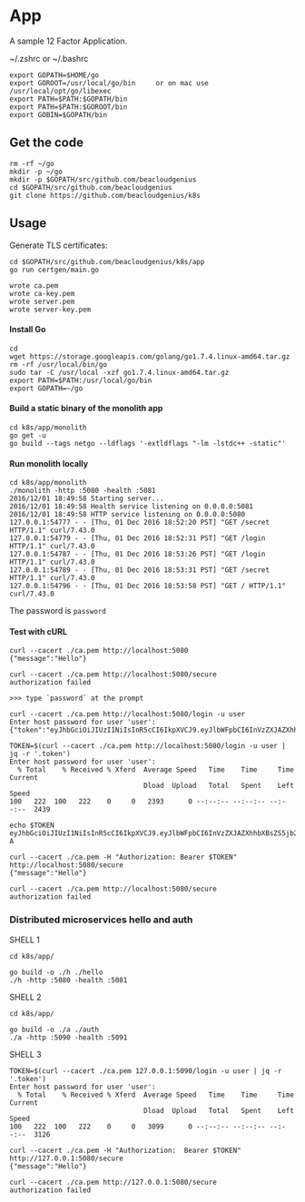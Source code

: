 # App

A sample 12 Factor Application.


~/.zshrc or ~/.bashrc

    export GOPATH=$HOME/go
    export GOROOT=/usr/local/go/bin     or on mac use /usr/local/opt/go/libexec
    export PATH=$PATH:$GOPATH/bin
    export PATH=$PATH:$GOROOT/bin
    export GOBIN=$GOPATH/bin


## Get the code

    rm -rf ~/go
    mkdir -p ~/go
    mkdir -p $GOPATH/src/github.com/beacloudgenius
    cd $GOPATH/src/github.com/beacloudgenius
    git clone https://github.com/beacloudgenius/k8s

## Usage

Generate TLS certificates:

```
cd $GOPATH/src/github.com/beacloudgenius/k8s/app
go run certgen/main.go
```
```
wrote ca.pem
wrote ca-key.pem
wrote server.pem
wrote server-key.pem
```

#### Install Go

    cd
    wget https://storage.googleapis.com/golang/go1.7.4.linux-amd64.tar.gz
    rm -rf /usr/local/bin/go
    sudo tar -C /usr/local -xzf go1.7.4.linux-amd64.tar.gz
    export PATH=$PATH:/usr/local/go/bin
    export GOPATH=~/go



#### Build a static binary of the monolith app

    cd k8s/app/monolith
    go get -u
    go build --tags netgo --ldflags '-extldflags "-lm -lstdc++ -static"'

#### Run monolith locally

    cd k8s/app/monolith
    ./monolith -http :5080 -health :5081
    2016/12/01 18:49:58 Starting server...
    2016/12/01 18:49:58 Health service listening on 0.0.0.0:5081
    2016/12/01 18:49:58 HTTP service listening on 0.0.0.0:5080
    127.0.0.1:54777 - - [Thu, 01 Dec 2016 18:52:20 PST] "GET /secret HTTP/1.1" curl/7.43.0
    127.0.0.1:54779 - - [Thu, 01 Dec 2016 18:52:31 PST] "GET /login HTTP/1.1" curl/7.43.0
    127.0.0.1:54787 - - [Thu, 01 Dec 2016 18:53:26 PST] "GET /login HTTP/1.1" curl/7.43.0
    127.0.0.1:54789 - - [Thu, 01 Dec 2016 18:53:31 PST] "GET /secret HTTP/1.1" curl/7.43.0
    127.0.0.1:54796 - - [Thu, 01 Dec 2016 18:53:58 PST] "GET / HTTP/1.1" curl/7.43.0

The password is `password`

#### Test with cURL

```
curl --cacert ./ca.pem http://localhost:5080                                        
{"message":"Hello"}

curl --cacert ./ca.pem http://localhost:5080/secure
authorization failed

>>> type `password` at the prompt

curl --cacert ./ca.pem http://localhost:5080/login -u user
Enter host password for user 'user':
{"token":"eyJhbGciOiJIUzI1NiIsInR5cCI6IkpXVCJ9.eyJlbWFpbCI6InVzZXJAZXhhbXBsZS5jb20iLCJleHAiOjE0ODA5MDg1MDAsImlhdCI6MTQ4MDY0OTMwMCwiaXNzIjoiYXV0aC5zZXJ2aWNlIiwic3ViIjoidXNlciJ9.S5Kap0pzhS9G4kOcEhwhTh1HuzKyBic1QbNsbLt188E"}

TOKEN=$(curl --cacert ./ca.pem http://localhost:5080/login -u user | jq -r '.token')
Enter host password for user 'user':
  % Total    % Received % Xferd  Average Speed   Time    Time     Time  Current
                                 Dload  Upload   Total   Spent    Left  Speed
100   222  100   222    0     0   2393      0 --:--:-- --:--:-- --:--:--  2439

echo $TOKEN
eyJhbGciOiJIUzI1NiIsInR5cCI6IkpXVCJ9.eyJlbWFpbCI6InVzZXJAZXhhbXBsZS5jb20iLCJleHAiOjE0ODA5MDg1MjUsImlhdCI6MTQ4MDY0OTMyNSwiaXNzIjoiYXV0aC5zZXJ2aWNlIiwic3ViIjoidXNlciJ9.JQIsbDRxxai1nxlYjGLfsW6V_Pe19kchJpE0PGP4Z-A

curl --cacert ./ca.pem -H "Authorization: Bearer $TOKEN" http://localhost:5080/secure
{"message":"Hello"}

curl --cacert ./ca.pem http://localhost:5080/secure
authorization failed

```


### Distributed microservices hello and auth


SHELL 1
```
cd k8s/app/

go build -o ./h ./hello
./h -http :5080 -health :5081
```
SHELL 2
```
cd k8s/app/

go build -o ./a ./auth
./a -http :5090 -health :5091
```

SHELL 3
```
TOKEN=$(curl --cacert ./ca.pem 127.0.0.1:5090/login -u user | jq -r '.token')
Enter host password for user 'user':
  % Total    % Received % Xferd  Average Speed   Time    Time     Time  Current
                                 Dload  Upload   Total   Spent    Left  Speed
100   222  100   222    0     0   3099      0 --:--:-- --:--:-- --:--:--  3126

curl --cacert ./ca.pem -H "Authorization:  Bearer $TOKEN" http://127.0.0.1:5080/secure
{"message":"Hello"}

curl --cacert ./ca.pem http://127.0.0.1:5080/secure
authorization failed
```
